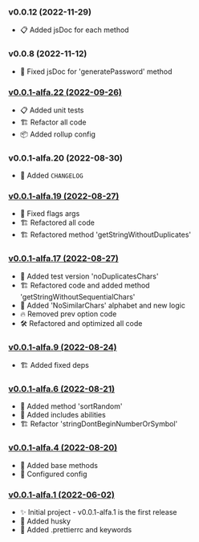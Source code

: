 ### v0.0.12 (2022-11-29)

- 📋 Added jsDoc for each method

### v0.0.8 (2022-11-12)

- 🔧 Fixed jsDoc for 'generatePassword' method

### [v0.0.1-alfa.22 (2022-09-26)](https://github.com/nikitababko/password-generator/tree/76dca230389dd0ac4c24ad9761e6f9597d7896ea)

- 📋 Added unit tests
- 🏗️ Refactor all code
- 📦 Added rollup config

### v0.0.1-alfa.20 (2022-08-30)

- 📝 Added `CHANGELOG`

### [v0.0.1-alfa.19 (2022-08-27)](https://github.com/nikitababko/password-generator/tree/47564cb5c8d051656ef6170518ce3d1e63d172a5)

- 🔧 Fixed flags args
- 🏗️ Refactored all code
- 🏗️ Refactored method 'getStringWithoutDuplicates'

### [v0.0.1-alfa.17 (2022-08-27)](https://github.com/nikitababko/password-generator/tree/b2745bf726bfb505a93308e65da73a2488805778)

- 🔧 Added test version 'noDuplicatesChars'
- 🏗️ Refactored code and added method 'getStringWithoutSequentialChars'
- 🚀 Added 'NoSimilarChars' alphabet and new logic
- 🔥 Removed prev option code
- 🛠 Refactored and optimized all code

### [v0.0.1-alfa.9 (2022-08-24)](https://github.com/nikitababko/password-generator/tree/0f93cf811903f4b7a8b5097b68a553580f6fc3e8)

- 🏗️ Added fixed deps

### [v0.0.1-alfa.6 (2022-08-21)](https://github.com/nikitababko/password-generator/tree/686d3e07baf88494cdbacad5386d91e15855573c)

- 🚀 Added method 'sortRandom'
- 🚀 Added includes abilities
- 🏗️ Refactor 'stringDontBeginNumberOrSymbol'

### [v0.0.1-alfa.4 (2022-08-20)](https://github.com/nikitababko/password-generator/tree/2286792c009cd43c65f2ddd768057acf3f6c8547)

- 🚀 Added base methods
- 🔧 Configured config

### [v0.0.1-alfa.1 (2022-06-02)](https://github.com/nikitababko/password-generator/tree/1ad6ef4ac8649350b76614113d1d93c81a4939a0)

- ✨ Initial project - v0.0.1-alfa.1 is the first release
- 🚀 Added husky
- 📝 Added .prettierrc and keywords
